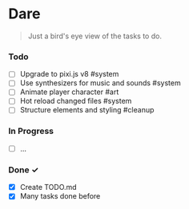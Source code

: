 # Dare

> Just a bird's eye view of the tasks to do.

### Todo

- [ ] Upgrade to pixi.js v8 #system
- [ ] Use synthesizers for music and sounds #system
- [ ] Animate player character #art
- [ ] Hot reload changed files #system
- [ ] Structure elements and styling #cleanup

### In Progress

- [ ] ...

### Done ✓

- [x] Create TODO.md
- [x] Many tasks done before

